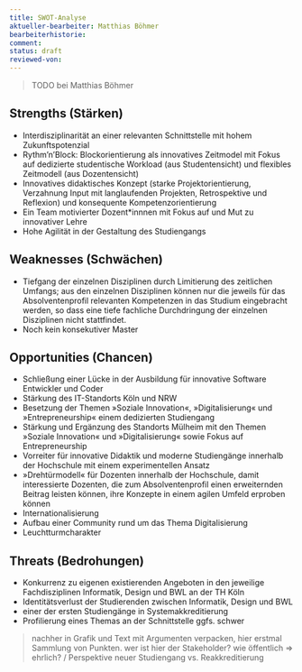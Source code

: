 ```yaml
---
title: SWOT-Analyse
aktueller-bearbeiter: Matthias Böhmer
bearbeiterhistorie:
comment:
status: draft
reviewed-von:
---
```


> TODO bei Matthias Böhmer


## Strengths (Stärken)
* Interdisziplinarität an einer relevanten Schnittstelle mit hohem Zukunftspotenzial
* Rythm’n’Block: Blockorientierung als innovatives Zeitmodel mit Fokus auf dedizierte studentische Workload (aus Studentensicht) und flexibles Zeitmodell (aus Dozentensicht)
* Innovatives didaktisches Konzept (starke Projektorientierung, Verzahnung Input mit langlaufenden Projekten, Retrospektive und Reflexion) und konsequente Kompetenzorientierung
* Ein Team motivierter Dozent\*innnen mit Fokus auf und Mut zu innovativer Lehre
* Hohe Agilität in der Gestaltung des Studiengangs

## Weaknesses (Schwächen)
* Tiefgang der einzelnen Disziplinen durch Limitierung des zeitlichen Umfangs; aus den einzelnen Disziplinen können nur die jeweils für das Absolventenprofil relevanten Kompetenzen in das Studium eingebracht werden, so dass eine tiefe fachliche Durchdringung der einzelnen Disziplinen nicht stattfindet.
* Noch kein konsekutiver Master

## Opportunities (Chancen)
* Schließung einer Lücke in der Ausbildung für innovative Software Entwickler und Coder
* Stärkung des IT-Standorts Köln und NRW
* Besetzung der Themen »Soziale Innovation«, »Digitalisierung« und »Entrepreneurship« einem dedizierten Studiengang
* Stärkung und Ergänzung des Standorts Mülheim mit den Themen  »Soziale Innovation« und »Digitalisierung« sowie Fokus auf Entrepreneurship
* Vorreiter für innovative Didaktik und moderne Studiengänge innerhalb der Hochschule mit einem experimentellen Ansatz
* »Drehtürmodell« für Dozenten innerhalb der Hochschule, damit interessierte Dozenten, die zum Absolventenprofil einen erweiternden Beitrag leisten können, ihre Konzepte in einem agilen Umfeld erproben können
* Internationalisierung
* Aufbau einer Community rund um das Thema Digitalisierung
* Leuchtturmcharakter

## Threats (Bedrohungen)
* Konkurrenz zu eigenen existierenden Angeboten in den jeweilige Fachdisziplinen Informatik, Design und BWL an der TH Köln
* Identitätsverlust der Studierenden zwischen Informatik, Design und BWL
* einer der ersten Studiengänge in Systemakkreditierung
* Profilierung eines Themas an der Schnittstelle ggfs. schwer

> nachher in Grafik und Text mit Argumenten verpacken, hier erstmal Sammlung von Punkten.
> wer ist hier der Stakeholder?
> wie öffentlich => ehrlich? / Perspektive
> neuer Studiengang vs. Reakkreditierung
